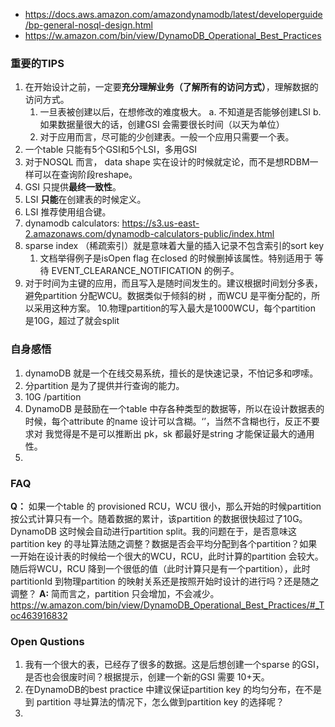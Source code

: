 

- https://docs.aws.amazon.com/amazondynamodb/latest/developerguide/bp-general-nosql-design.html
- https://w.amazon.com/bin/view/DynamoDB_Operational_Best_Practices


### 重要的TIPS
1. 在开始设计之前，一定要**充分理解业务（了解所有的访问方式）**，理解数据的访问方式。
	1. 一旦表被创建以后，在想修改的难度极大。 
		a. 不知道是否能够创建LSI
		b. 如果数据量很大的话，创建GSI 会需要很长时间（以天为单位）
   2. 对于应用而言，尽可能的少创建表。一般一个应用只需要一个表。
2. 一个table 只能有5个GSI和5个LSI，多用GSI
3. 对于NOSQL 而言， data shape 实在设计的时候就定论，而不是想RDBM一样可以在查询阶段reshape。
4. GSI 只提供**最终一致性**。
5. LSI **只能**在创建表的时候定义。
6. LSI 推荐使用组合键。
7. dynamodb calculators:  https://s3.us-east-2.amazonaws.com/dynamodb-calculators-public/index.html
8. sparse index （稀疏索引）就是意味着大量的插入记录不包含索引的sort key
	1. 文档举得例子是isOpen flag 在closed 的时候删掉该属性。特别适用于 等待 EVENT_CLEARANCE_NOTIFICATION 的例子。
9. 对于时间为主键的应用，而且写入是随时间发生的。建议根据时间划分多表，避免partition 分配WCU。数据类似于倾斜的树 ，而WCU 是平衡分配的，所以采用这种方案。
10.物理partition的写入最大是1000WCU，每个partition 是10G，超过了就会split 
### 自身感悟
1. dynamoDB 就是一个在线交易系统，擅长的是快速记录，不怕记多和啰嗦。
2. 分partition 是为了提供并行查询的能力。
3. 10G /partition
4. DynamoDB 是鼓励在一个table 中存各种类型的数据等，所以在设计数据表的时候，每个attribute 的name 设计可以含糊。‘’，当然不含糊也行，反正不要求对
	我觉得是不是可以推断出 pk，sk 都最好是string 才能保证最大的通用性。 
5. 

### FAQ
**Q：** 如果一个table 的 provisioned RCU，WCU 很小，那么开始的时候partition 按公式计算只有一个。随着数据的累计，该partition 的数据很快超过了10G。DynamoDB 这时候会自动进行partition split。我的问题在于，是否意味这partition key 的寻址算法随之调整？数据是否会平均分配到各个partition？如果一开始在设计表的时候给一个很大的WCU，RCU，此时计算的partition 会较大。随后将WCU，RCU 降到一个很低的值（此时计算只是有一个partition），此时partitionId 到物理partition 的映射关系还是按照开始时设计的进行吗？还是随之调整？
**A:** 简而言之，partition 只会增加，不会减少。
 https://w.amazon.com/bin/view/DynamoDB_Operational_Best_Practices/#_Toc463916832


### Open Qustions
1. 我有一个很大的表，已经存了很多的数据。这是后想创建一个sparse 的GSI， 是否也会很废时间？根据提示，创建一个新的GSI 需要 10+天。
4. 在DynamoDB的best practice 中建议保证partition key 的均匀分布，在不是到 partition 寻址算法的情况下，怎么做到partition key 的选择呢？
5. 
<!--stackedit_data:
eyJoaXN0b3J5IjpbNDcwMDEwOTY2LC0xMzgwOTQ3OTYyLC0xND
MyMjk4NzAxLDE1NTA1MTY3NjIsMTMxMjg2MTcxLDIwMjIxNTQx
MDQsNDUxMDMyMjE0XX0=
-->